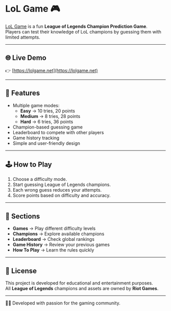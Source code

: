 # LoL Game 🎮  

[LoL Game](https://lolgame.net) is a fun **League of Legends Champion Prediction Game**.  
Players can test their knowledge of LoL champions by guessing them with limited attempts.  

---

## 🌐 Live Demo  
👉 [https://lolgame.net](https://lolgame.net)  

---

## 🚀 Features  
- Multiple game modes:  
  - **Easy** → 10 tries, 20 points  
  - **Medium** → 8 tries, 28 points  
  - **Hard** → 6 tries, 36 points  
- Champion-based guessing game  
- Leaderboard to compete with other players  
- Game history tracking  
- Simple and user-friendly design  

---

## 🕹️ How to Play  
1. Choose a difficulty mode.  
2. Start guessing League of Legends champions.  
3. Each wrong guess reduces your attempts.  
4. Score points based on difficulty and accuracy.  

---

## 📌 Sections  
- **Games** → Play different difficulty levels  
- **Champions** → Explore available champions  
- **Leaderboard** → Check global rankings  
- **Game History** → Review your previous games  
- **How To Play** → Learn the rules quickly  

---


## 📄 License  
This project is developed for educational and entertainment purposes.  
All **League of Legends** champions and assets are owned by **Riot Games**.  

---

👨‍💻 Developed with passion for the gaming community.  

